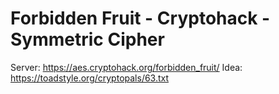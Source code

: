 # Forbidden Fruit - Cryptohack - Symmetric Cipher

Server: https://aes.cryptohack.org/forbidden_fruit/
Idea: https://toadstyle.org/cryptopals/63.txt

